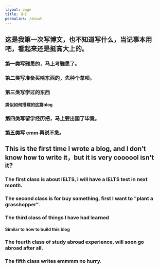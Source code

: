 ```yaml
---
layout: page
title: 关于
permalink: /about
---
```


## 这是我第一次写博文，也不知道写什么，当记事本用吧，看起来还是挺高大上的。
### 第一类写雅思的，马上考雅思了。
### 第二类写准备买啥东西的，先种个草呗。
### 第三类写学过的东西
#### 类似如何搭建的这篇blog
### 第四类写留学经历把，马上要出国了毕竟。
### 第五类写 emm 再说不急。

## This is the first time I wrote a blog, and I don’t know how to write it，but it is very coooool isn't it?
### The first class is about IELTS, i will have a IELTS test in next month.
### The second class is for buy something, first I want to "plant a grasshopper".
### The third class of things I have had learned
#### Similar to how to build this blog
### The fourth class of study abroad experience, will soon go abroad after all.
### The fifth class writes emmmm  no hurry.